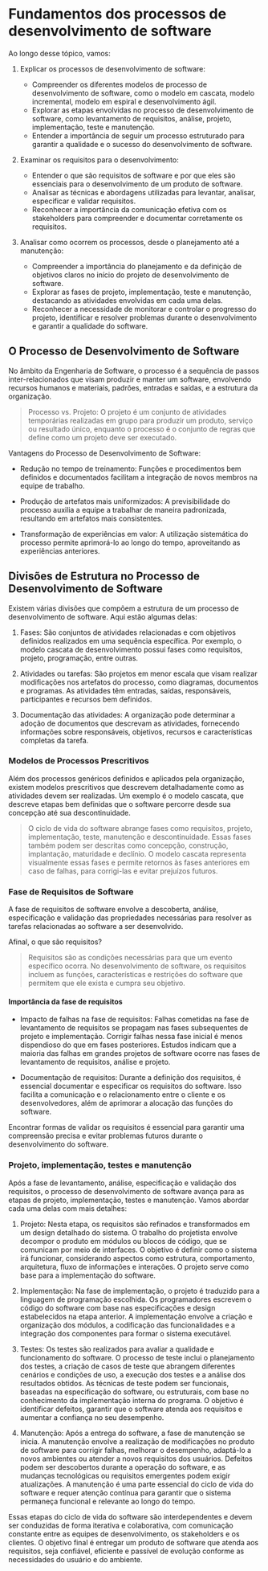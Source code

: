 # Fundamentos dos processos de desenvolvimento de software

Ao longo desse tópico, vamos:

1. Explicar os processos de desenvolvimento de software:
   - Compreender os diferentes modelos de processo de desenvolvimento de software, como o modelo em cascata, modelo incremental, modelo em espiral e desenvolvimento ágil.
   - Explorar as etapas envolvidas no processo de desenvolvimento de software, como levantamento de requisitos, análise, projeto, implementação, teste e manutenção.
   - Entender a importância de seguir um processo estruturado para garantir a qualidade e o sucesso do desenvolvimento de software.

2. Examinar os requisitos para o desenvolvimento:
   - Entender o que são requisitos de software e por que eles são essenciais para o desenvolvimento de um produto de software.
   - Analisar as técnicas e abordagens utilizadas para levantar, analisar, especificar e validar requisitos.
   - Reconhecer a importância da comunicação efetiva com os stakeholders para compreender e documentar corretamente os requisitos.

3. Analisar como ocorrem os processos, desde o planejamento até a manutenção:
   - Compreender a importância do planejamento e da definição de objetivos claros no início do projeto de desenvolvimento de software.
   - Explorar as fases de projeto, implementação, teste e manutenção, destacando as atividades envolvidas em cada uma delas.
   - Reconhecer a necessidade de monitorar e controlar o progresso do projeto, identificar e resolver problemas durante o desenvolvimento e garantir a qualidade do software.

## O Processo de Desenvolvimento de Software

No âmbito da Engenharia de Software, o processo é a sequência de passos inter-relacionados que visam produzir e manter um software, envolvendo recursos humanos e materiais, padrões, entradas e saídas, e a estrutura da organização.

> Processo vs. Projeto: O projeto é um conjunto de atividades temporárias realizadas em grupo para produzir um produto, serviço ou resultado único, enquanto o processo é o conjunto de regras que define como um projeto deve ser executado.

Vantagens do Processo de Desenvolvimento de Software:

- Redução no tempo de treinamento: Funções e procedimentos bem definidos e documentados facilitam a integração de novos membros na equipe de trabalho.

- Produção de artefatos mais uniformizados: A previsibilidade do processo auxilia a equipe a trabalhar de maneira padronizada, resultando em artefatos mais consistentes.

- Transformação de experiências em valor: A utilização sistemática do processo permite aprimorá-lo ao longo do tempo, aproveitando as experiências anteriores.

## Divisões de Estrutura no Processo de Desenvolvimento de Software

Existem várias divisões que compõem a estrutura de um processo de desenvolvimento de software. Aqui estão algumas delas:

1. Fases: São conjuntos de atividades relacionadas e com objetivos definidos realizados em uma sequência específica. Por exemplo, o modelo cascata de desenvolvimento possui fases como requisitos, projeto, programação, entre outras.

2. Atividades ou tarefas: São projetos em menor escala que visam realizar modificações nos artefatos do processo, como diagramas, documentos e programas. As atividades têm entradas, saídas, responsáveis, participantes e recursos bem definidos.

3. Documentação das atividades: A organização pode determinar a adoção de documentos que descrevam as atividades, fornecendo informações sobre responsáveis, objetivos, recursos e características completas da tarefa.

### Modelos de Processos Prescritivos

Além dos processos genéricos definidos e aplicados pela organização, existem modelos prescritivos que descrevem detalhadamente como as atividades devem ser realizadas. Um exemplo é o modelo cascata, que descreve etapas bem definidas que o software percorre desde sua concepção até sua descontinuidade.

> O ciclo de vida do software abrange fases como requisitos, projeto, implementação, teste, manutenção e descontinuidade. Essas fases também podem ser descritas como concepção, construção, implantação, maturidade e declínio. O modelo cascata representa visualmente essas fases e permite retornos às fases anteriores em caso de falhas, para corrigi-las e evitar prejuízos futuros.

### Fase de Requisitos de Software

A fase de requisitos de software envolve a descoberta, análise, especificação e validação das propriedades necessárias para resolver as tarefas relacionadas ao software a ser desenvolvido.

Afinal, o que são requisitos?

> Requisitos são as condições necessárias para que um evento específico ocorra. No desenvolvimento de software, os requisitos incluem as funções, características e restrições do software que permitem que ele exista e cumpra seu objetivo.

#### Importância da fase de requisitos

- Impacto de falhas na fase de requisitos: Falhas cometidas na fase de levantamento de requisitos se propagam nas fases subsequentes de projeto e implementação. Corrigir falhas nessa fase inicial é menos dispendioso do que em fases posteriores. Estudos indicam que a maioria das falhas em grandes projetos de software ocorre nas fases de levantamento de requisitos, análise e projeto.

- Documentação de requisitos: Durante a definição dos requisitos, é essencial documentar e especificar os requisitos do software. Isso facilita a comunicação e o relacionamento entre o cliente e os desenvolvedores, além de aprimorar a alocação das funções do software.

Encontrar formas de validar os requisitos é essencial para garantir uma compreensão precisa e evitar problemas futuros durante o desenvolvimento do software.

### Projeto, implementação, testes e manutenção

Após a fase de levantamento, análise, especificação e validação dos requisitos, o processo de desenvolvimento de software avança para as etapas de projeto, implementação, testes e manutenção. Vamos abordar cada uma delas com mais detalhes:

1. Projeto:
Nesta etapa, os requisitos são refinados e transformados em um design detalhado do sistema. O trabalho do projetista envolve decompor o produto em módulos ou blocos de código, que se comunicam por meio de interfaces. O objetivo é definir como o sistema irá funcionar, considerando aspectos como estrutura, comportamento, arquitetura, fluxo de informações e interações. O projeto serve como base para a implementação do software.

2. Implementação:
Na fase de implementação, o projeto é traduzido para a linguagem de programação escolhida. Os programadores escrevem o código do software com base nas especificações e design estabelecidos na etapa anterior. A implementação envolve a criação e organização dos módulos, a codificação das funcionalidades e a integração dos componentes para formar o sistema executável.

3. Testes:
Os testes são realizados para avaliar a qualidade e funcionamento do software. O processo de teste inclui o planejamento dos testes, a criação de casos de teste que abrangem diferentes cenários e condições de uso, a execução dos testes e a análise dos resultados obtidos. As técnicas de teste podem ser funcionais, baseadas na especificação do software, ou estruturais, com base no conhecimento da implementação interna do programa. O objetivo é identificar defeitos, garantir que o software atenda aos requisitos e aumentar a confiança no seu desempenho.

4. Manutenção:
Após a entrega do software, a fase de manutenção se inicia. A manutenção envolve a realização de modificações no produto de software para corrigir falhas, melhorar o desempenho, adaptá-lo a novos ambientes ou atender a novos requisitos dos usuários. Defeitos podem ser descobertos durante a operação do software, e as mudanças tecnológicas ou requisitos emergentes podem exigir atualizações. A manutenção é uma parte essencial do ciclo de vida do software e requer atenção contínua para garantir que o sistema permaneça funcional e relevante ao longo do tempo.

Essas etapas do ciclo de vida do software são interdependentes e devem ser conduzidas de forma iterativa e colaborativa, com comunicação constante entre as equipes de desenvolvimento, os stakeholders e os clientes. O objetivo final é entregar um produto de software que atenda aos requisitos, seja confiável, eficiente e passível de evolução conforme as necessidades do usuário e do ambiente.
